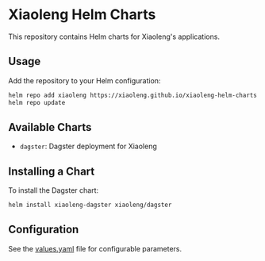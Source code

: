 # Xiaoleng Helm Charts

This repository contains Helm charts for Xiaoleng's applications.

## Usage

Add the repository to your Helm configuration:

```bash
helm repo add xiaoleng https://xiaoleng.github.io/xiaoleng-helm-charts
helm repo update
```

## Available Charts

- `dagster`: Dagster deployment for Xiaoleng

## Installing a Chart

To install the Dagster chart:

```bash
helm install xiaoleng-dagster xiaoleng/dagster
```

## Configuration

See the [values.yaml](charts/dagster/values.yaml) file for configurable parameters. 